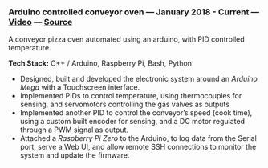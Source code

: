 ### Arduino controlled conveyor oven — January 2018 - Current — [Video](https://www.youtube.com/watch?v=MHU5xQRTyus) — [Source](https://github.com/madacol/ArduinoOven)

  A conveyor pizza oven automated using an arduino, with PID controlled temperature.

  **Tech Stack:** C++ / Arduino, Raspberry Pi, Bash, Python

- Designed, built and developed the electronic system around an *Arduino Mega* with a Touchscreen interface.
- Implemented PIDs to control temperature, using thermocouples for sensing, and servomotors controlling the gas valves as outputs
- Implemented another PID to control the conveyor’s speed (cook time), using a custom built encoder for sensing, and a DC motor regulated through a PWM signal as output.
- Attached a *Raspberry Pi Zero*  to the Arduino, to log data from the Serial port, serve a Web UI, and allow remote SSH connections to monitor the system and update the firmware.